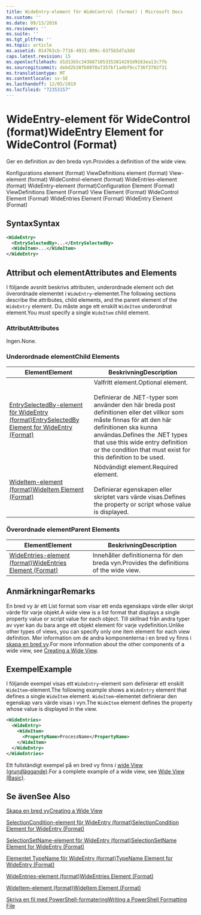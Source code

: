 ```yaml
---
title: WideEntry-element för WideControl (format) | Microsoft Docs
ms.custom: ''
ms.date: 09/13/2016
ms.reviewer: ''
ms.suite: ''
ms.tgt_pltfrm: ''
ms.topic: article
ms.assetid: 014763cb-7716-4931-899c-8375b5d7a3dd
caps.latest.revision: 15
ms.openlocfilehash: d1d13b5c3436871053353814293d9163ea13c7fb
ms.sourcegitcommit: debd2b38fb8070a7357bf1a4bf9cc736f3702f31
ms.translationtype: MT
ms.contentlocale: sv-SE
ms.lasthandoff: 12/05/2019
ms.locfileid: "72353157"
---
```

# <a name="wideentry-element-for-widecontrol-format"></a><span data-ttu-id="6f20c-102">WideEntry-element för WideControl (format)</span><span class="sxs-lookup"><span data-stu-id="6f20c-102">WideEntry Element for WideControl (Format)</span></span>

<span data-ttu-id="6f20c-103">Ger en definition av den breda vyn.</span><span class="sxs-lookup"><span data-stu-id="6f20c-103">Provides a definition of the wide view.</span></span>

<span data-ttu-id="6f20c-104">Konfigurations element (format) ViewDefinitions element (format) View-element (format) WideControl-element (format) WideEntries-element (format) WideEntry-element (format)</span><span class="sxs-lookup"><span data-stu-id="6f20c-104">Configuration Element (Format) ViewDefinitions Element (Format) View Element (Format) WideControl Element (Format) WideEntries Element (Format) WideEntry Element (Format)</span></span>

## <a name="syntax"></a><span data-ttu-id="6f20c-105">Syntax</span><span class="sxs-lookup"><span data-stu-id="6f20c-105">Syntax</span></span>

```xml
<WideEntry>
  <EntrySelectedBy>...</EntrySelectedBy>
  <WideItem>...</WideItem>
</WideEntry>
```

## <a name="attributes-and-elements"></a><span data-ttu-id="6f20c-106">Attribut och element</span><span class="sxs-lookup"><span data-stu-id="6f20c-106">Attributes and Elements</span></span>

<span data-ttu-id="6f20c-107">I följande avsnitt beskrivs attributen, underordnade element och det överordnade elementet i `WideEntry`-elementet.</span><span class="sxs-lookup"><span data-stu-id="6f20c-107">The following sections describe the attributes, child elements, and the parent element of the `WideEntry` element.</span></span> <span data-ttu-id="6f20c-108">Du måste ange ett enskilt `WideItem` underordnat element.</span><span class="sxs-lookup"><span data-stu-id="6f20c-108">You must specify a single `WideItem` child element.</span></span>

### <a name="attributes"></a><span data-ttu-id="6f20c-109">Attribut</span><span class="sxs-lookup"><span data-stu-id="6f20c-109">Attributes</span></span>

<span data-ttu-id="6f20c-110">Ingen.</span><span class="sxs-lookup"><span data-stu-id="6f20c-110">None.</span></span>

### <a name="child-elements"></a><span data-ttu-id="6f20c-111">Underordnade element</span><span class="sxs-lookup"><span data-stu-id="6f20c-111">Child Elements</span></span>

|<span data-ttu-id="6f20c-112">Element</span><span class="sxs-lookup"><span data-stu-id="6f20c-112">Element</span></span>|<span data-ttu-id="6f20c-113">Beskrivning</span><span class="sxs-lookup"><span data-stu-id="6f20c-113">Description</span></span>|
|-------------|-----------------|
|[<span data-ttu-id="6f20c-114">EntrySelectedBy-element för WideEntry (format)</span><span class="sxs-lookup"><span data-stu-id="6f20c-114">EntrySelectedBy Element for WideEntry (Format)</span></span>](./entryselectedby-element-for-wideentry-format.md)|<span data-ttu-id="6f20c-115">Valfritt element.</span><span class="sxs-lookup"><span data-stu-id="6f20c-115">Optional element.</span></span><br /><br /> <span data-ttu-id="6f20c-116">Definierar de .NET-typer som använder den här breda post definitionen eller det villkor som måste finnas för att den här definitionen ska kunna användas.</span><span class="sxs-lookup"><span data-stu-id="6f20c-116">Defines the .NET types that use this wide entry definition or the condition that must exist for this definition to be used.</span></span>|
|[<span data-ttu-id="6f20c-117">WideItem-element (format)</span><span class="sxs-lookup"><span data-stu-id="6f20c-117">WideItem Element (Format)</span></span>](./wideitem-element-for-widecontrol-format.md)|<span data-ttu-id="6f20c-118">Nödvändigt element.</span><span class="sxs-lookup"><span data-stu-id="6f20c-118">Required element.</span></span><br /><br /> <span data-ttu-id="6f20c-119">Definierar egenskapen eller skriptet vars värde visas.</span><span class="sxs-lookup"><span data-stu-id="6f20c-119">Defines the property or script whose value is displayed.</span></span>|

### <a name="parent-elements"></a><span data-ttu-id="6f20c-120">Överordnade element</span><span class="sxs-lookup"><span data-stu-id="6f20c-120">Parent Elements</span></span>

|<span data-ttu-id="6f20c-121">Element</span><span class="sxs-lookup"><span data-stu-id="6f20c-121">Element</span></span>|<span data-ttu-id="6f20c-122">Beskrivning</span><span class="sxs-lookup"><span data-stu-id="6f20c-122">Description</span></span>|
|-------------|-----------------|
|[<span data-ttu-id="6f20c-123">WideEntries-element (format)</span><span class="sxs-lookup"><span data-stu-id="6f20c-123">WideEntries Element (Format)</span></span>](./wideentries-element-for-widecontrol-format.md)|<span data-ttu-id="6f20c-124">Innehåller definitionerna för den breda vyn.</span><span class="sxs-lookup"><span data-stu-id="6f20c-124">Provides the definitions of the wide view.</span></span>|

## <a name="remarks"></a><span data-ttu-id="6f20c-125">Anmärkningar</span><span class="sxs-lookup"><span data-stu-id="6f20c-125">Remarks</span></span>

<span data-ttu-id="6f20c-126">En bred vy är ett List format som visar ett enda egenskaps värde eller skript värde för varje objekt.</span><span class="sxs-lookup"><span data-stu-id="6f20c-126">A wide view is a list format that displays a single property value or script value for each object.</span></span> <span data-ttu-id="6f20c-127">Till skillnad från andra typer av vyer kan du bara ange ett objekt element för varje vydefinition.</span><span class="sxs-lookup"><span data-stu-id="6f20c-127">Unlike other types of views, you can specify only one item element for each view definition.</span></span> <span data-ttu-id="6f20c-128">Mer information om de andra komponenterna i en bred vy finns i [skapa en bred vy](./creating-a-wide-view.md).</span><span class="sxs-lookup"><span data-stu-id="6f20c-128">For more information about the other components of a wide view, see [Creating a Wide View](./creating-a-wide-view.md).</span></span>

## <a name="example"></a><span data-ttu-id="6f20c-129">Exempel</span><span class="sxs-lookup"><span data-stu-id="6f20c-129">Example</span></span>

<span data-ttu-id="6f20c-130">I följande exempel visas ett `WideEntry`-element som definierar ett enskilt `WideItem`-element.</span><span class="sxs-lookup"><span data-stu-id="6f20c-130">The following example shows a `WideEntry` element that defines a single `WideItem` element.</span></span> <span data-ttu-id="6f20c-131">`WideItem`-elementet definierar den egenskap vars värde visas i vyn.</span><span class="sxs-lookup"><span data-stu-id="6f20c-131">The `WideItem` element defines the property whose value is displayed in the view.</span></span>

```xml
<WideEntries>
  <WideEntry>
    <WideItem>
      <PropertyName>ProcessName</PropertyName>
    </WideItem>
  </WideEntry>
</WideEntries>

```

<span data-ttu-id="6f20c-132">Ett fullständigt exempel på en bred vy finns i [wide View (grundläggande)](./wide-view-basic.md).</span><span class="sxs-lookup"><span data-stu-id="6f20c-132">For a complete example of a wide view, see [Wide View (Basic)](./wide-view-basic.md).</span></span>

## <a name="see-also"></a><span data-ttu-id="6f20c-133">Se även</span><span class="sxs-lookup"><span data-stu-id="6f20c-133">See Also</span></span>

[<span data-ttu-id="6f20c-134">Skapa en bred vy</span><span class="sxs-lookup"><span data-stu-id="6f20c-134">Creating a Wide View</span></span>](./creating-a-wide-view.md)

[<span data-ttu-id="6f20c-135">SelectionCondition-element för WideEntry (format)</span><span class="sxs-lookup"><span data-stu-id="6f20c-135">SelectionCondition Element for WideEntry (Format)</span></span>](./selectioncondition-element-for-entryselectedby-for-widecontrol-format.md)

[<span data-ttu-id="6f20c-136">SelectionSetName-element för WideEntry (format)</span><span class="sxs-lookup"><span data-stu-id="6f20c-136">SelectionSetName Element for WideEntry (Format)</span></span>](./selectionsetname-element-for-entryselectedby-for-widecontrol-format.md)

[<span data-ttu-id="6f20c-137">Elementet TypeName för WideEntry (format)</span><span class="sxs-lookup"><span data-stu-id="6f20c-137">TypeName Element for WideEntry (Format)</span></span>](./typename-element-for-entryselectedby-for-wideentry-format.md)

[<span data-ttu-id="6f20c-138">WideEntries-element (format)</span><span class="sxs-lookup"><span data-stu-id="6f20c-138">WideEntries Element (Format)</span></span>](./wideentries-element-for-widecontrol-format.md)

[<span data-ttu-id="6f20c-139">WideItem-element (format)</span><span class="sxs-lookup"><span data-stu-id="6f20c-139">WideItem Element (Format)</span></span>](./wideitem-element-for-widecontrol-format.md)

[<span data-ttu-id="6f20c-140">Skriva en fil med PowerShell-formatering</span><span class="sxs-lookup"><span data-stu-id="6f20c-140">Writing a PowerShell Formatting File</span></span>](./writing-a-powershell-formatting-file.md)
